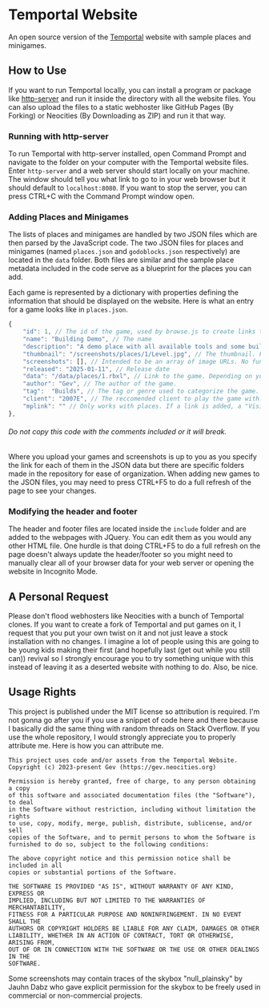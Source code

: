 # Temportal Website
 An open source version of the [Temportal](https://temportal.neocities.org) website with sample places and minigames.

## How to Use
If you want to run Temportal locally, you can install a program or package like [http-server](https://www.npmjs.com/package/http-server) and run it inside the directory with all the website files. You can also upload the files to a static webhoster like GitHub Pages (By Forking) or Neocities (By Downloading as ZIP) and run it that way.

### Running with http-server
To run Temportal with http-server installed, open Command Prompt and navigate to the folder on your computer with the Temportal website files. Enter `http-server` and a web server should start locally on your machine. The window should tell you what link to go to in your web browser but it should default to `localhost:8080`. If you want to stop the server, you can press CTRL+C with the Command Prompt window open.

### Adding Places and Minigames
The lists of places and minigames are handled by two JSON files which are then parsed by the JavaScript code. The two JSON files for places and minigames (named `places.json` and `godoblocks.json` respectively) are located in the `data` folder. Both files are similar and the sample place metadata included in the code serve as a blueprint for the places you can add. 

Each game is represented by a dictionary with properties defining the information that should be displayed on the website. Here is what an entry for a game looks like in `places.json`.
```javascript
{
	"id": 1, // The id of the game, used by browse.js to create links to the pages. 
	"name": "Building Demo", // The name
	"description": "A demo place with all available tools and some buildings.", // The description
	"thumbnail": "/screenshots/places/1/Level.jpg", // The thumbnail. For places, I use 440x350 and 320x240 for minigames.
	"screenshots": [], // Intended to be an array of image URLs. No function implemented.
	"released": "2025-01-11", // Release date
	"data": "/data/places/1.rbxl", // Link to the game. Depending on your hoster, you might need to upload the games somewhere else.
	"author": "Gev", // The author of the game.
	"tag":  "Builds", // The tag or genre used to categorize the game.
	"client": "2007E", // The reccomended client to play the game with. This has no effect on the pages for minigames.
	"mplink": "" // Only works with places. If a link is added, a "Visit Online" button will appear on the place's page.
},
```
###### Do not copy this code with the comments included or it will break. 

Where you upload your games and screenshots is up to you as you specify the link for each of them in the JSON data but there are specific folders made in the repository for ease of organization. When adding new games to the JSON files, you may need to press CTRL+F5 to do a full refresh of the page to see your changes.

### Modifying the header and footer
The header and footer files are located inside the `include` folder and are added to the webpages with JQuery. You can edit them as you would any other HTML file. One hurdle is that doing CTRL+F5 to do a full refresh on the page doesn't always update the header/footer so you might need to manually clear all of your browser data for your web server or opening the website in Incognito Mode.

## A Personal Request
Please don't flood webhosters like Neocities with a bunch of Temportal clones. If you want to create a fork of Temportal and put games on it, I request that you put your own twist on it and not just leave a stock installation with no changes. I imagine a lot of people using this are going to be young kids making their first (and hopefully last (get out while you still can)) revival so I strongly encourage you to try something unique with this instead of leaving it as a deserted website with nothing to do. Also, be nice.

## Usage Rights
This project is published under the MIT license so attribution is required. I'm not gonna go after you if you use a snippet of code here and there because I basically did the same thing with random threads on Stack Overflow. If you use the whole repository, I would strongly appreciate you to properly attribute me. Here is how you can attribute me.
```
This project uses code and/or assets from the Temportal Website.
Copyright (c) 2023-present Gev (https://gev.neocities.org)

Permission is hereby granted, free of charge, to any person obtaining a copy
of this software and associated documentation files (the "Software"), to deal
in the Software without restriction, including without limitation the rights
to use, copy, modify, merge, publish, distribute, sublicense, and/or sell
copies of the Software, and to permit persons to whom the Software is
furnished to do so, subject to the following conditions:

The above copyright notice and this permission notice shall be included in all
copies or substantial portions of the Software.

THE SOFTWARE IS PROVIDED "AS IS", WITHOUT WARRANTY OF ANY KIND, EXPRESS OR
IMPLIED, INCLUDING BUT NOT LIMITED TO THE WARRANTIES OF MERCHANTABILITY,
FITNESS FOR A PARTICULAR PURPOSE AND NONINFRINGEMENT. IN NO EVENT SHALL THE
AUTHORS OR COPYRIGHT HOLDERS BE LIABLE FOR ANY CLAIM, DAMAGES OR OTHER
LIABILITY, WHETHER IN AN ACTION OF CONTRACT, TORT OR OTHERWISE, ARISING FROM,
OUT OF OR IN CONNECTION WITH THE SOFTWARE OR THE USE OR OTHER DEALINGS IN THE
SOFTWARE.
```
Some screenshots may contain traces of the skybox "null_plainsky" by Jauhn Dabz who gave explicit permission for the skybox to be freely used in commercial or non-commercial projects.
